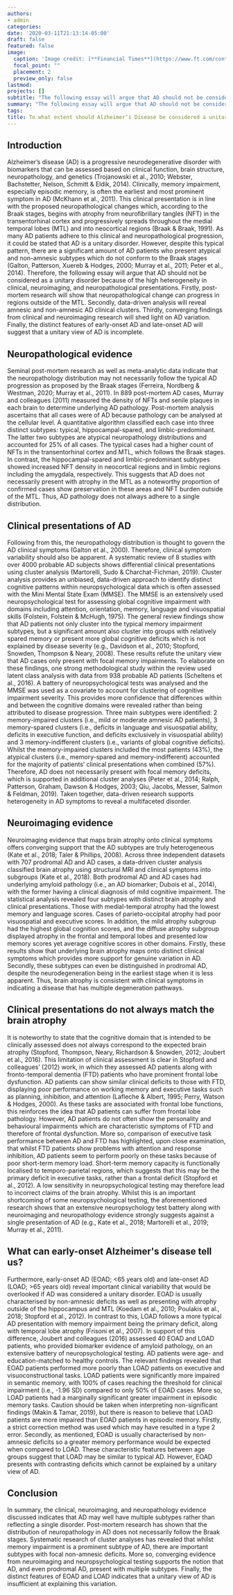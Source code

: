 ```yaml
---
authors:
- admin
categories:
date: '2020-03-11T21:13:14-05:00'
draft: false
featured: false
image: 
  caption: 'Image credit: [**Financial Times**](https://www.ft.com/content/c4e1241e-f731-11e7-88f7-5465a6ce1a00)'
  focal_point: ""
  placement: 2
  preview_only: false
lastmod: 
projects: []
subtitle: "The following essay will argue that AD should not be considered as a unitary disorder because of the high variation in clinical, neuroimaging, and neuropathological presentations."
summary: "The following essay will argue that AD should not be considered as a unitary disorder because of the high variation in clinical, neuroimaging, and neuropathological presentations."
tags:
title: To what extent should Alzheimer’s Disease be considered a unitary disorder?
---
```

## Introduction

Alzheimer’s disease (AD) is a progressive neurodegenerative disorder with biomarkers that can be assessed based on clinical function, brain structure, neuropathology, and genetics (Trojanowski et al., 2010; Webster, Bachstetter, Nelson, Schmitt & Eldik, 2014). Clinically, memory impairment, especially episodic memory, is often the earliest and most prominent symptom in AD (McKhann et al., 2011). This clinical presentation is in line with the proposed neuropathological changes which, according to the Braak stages, begins with atrophy from neurofibrillary tangles (NFT) in the transentorhinal cortex and progressively spreads throughout the medial temporal lobes (MTL) and into neocortical regions (Braak & Braak, 1991). As many AD patients adhere to this clinical and neuropathological progression, it could be stated that AD is a unitary disorder. However, despite this typical pattern, there are a significant amount of AD patients who present atypical and non-amnesic subtypes which do not conform to the Braak stages (Galton, Patterson, Xuereb & Hodges, 2000; Murray et al., 2011; Peter et al., 2014). Therefore, the following essay will argue that AD should not be considered as a unitary disorder because of the high heterogeneity in clinical, neuroimaging, and neuropathological presentations. Firstly, post-mortem research will show that neuropathological change can progress in regions outside of the MTL. Secondly, data-driven analysis will reveal amnesic and non-amnesic AD clinical clusters. Thirdly, converging findings from clinical and neuroimaging research will shed light on AD variation. Finally, the distinct features of early-onset AD and late-onset AD will suggest that a unitary view of AD is incomplete.

## Neuropathological evidence

Seminal post-mortem research as well as meta-analytic data indicate that the neuropathology distribution may not necessarily follow the typical AD progression as proposed by the Braak stages (Ferreira, Nordberg & Westman, 2020; Murray et al., 2011). In 889 post-mortem AD cases, Murray and colleagues (2011) measured the density of NFTs and senile plaques in each brain to determine underlying AD pathology. Post-mortem analysis ascertains that all cases were of AD because pathology can be analysed at the cellular level. A quantitative algorithm classified each case into three distinct subtypes: typical, hippocampal-spared, and limbic-predominant. The latter two subtypes are atypical neuropathology distributions and accounted for 25% of all cases. The typical cases had a higher count of NFTs in the transentorhinal cortex and MTL, which follows the Braak stages. In contrast, the hippocampal-spared and limbic-predominant subtypes showed increased NFT density in neocortical regions and in limbic regions including the amygdala, respectively. This suggests that AD does not necessarily present with atrophy in the MTL as a noteworthy proportion of confirmed cases show preservation in these areas and NFT burden outside of the MTL. Thus, AD pathology does not always adhere to a single distribution.

## Clinical presentations of AD

Following from this, the neuropathology distribution is thought to govern the AD clinical symptoms (Galton et al., 2000). Therefore, clinical symptom variability should also be apparent. A systematic review of 8 studies with over 4000 probable AD subjects shows differential clinical presentations using cluster analysis (Martorelli, Sudo & Charchat-Fichman, 2019). Cluster analysis provides an unbiased, data-driven approach to identify distinct cognitive patterns within neuropsychological data which is often assessed with the Mini Mental State Exam (MMSE). The MMSE is an extensively used neuropsychological test for assessing global cognitive impairment with domains including attention, orientation, memory, language and visuospatial skills (Folstein, Folstein & McHugh, 1975). The general review findings show that AD patients not only cluster into the typical memory impairment subtypes, but a significant amount also cluster into groups with relatively spared memory or present more global cognitive deficits which is not explained by disease severity (e.g., Davidson et al., 2010; Stopford, Snowden, Thompson & Neary, 2008). These results refute the unitary view that AD cases only present with focal memory impairments. 
To elaborate on these findings, one strong methodological study within the review used latent class analysis with data from 938 probable AD patients (Scheltens et al., 2016). A battery of neuropsychological tests was analysed and the MMSE was used as a covariate to account for clustering of cognitive impairment severity. This provides more confidence that differences within and between the cognitive domains were revealed rather than being attributed to disease progression. Three main subtypes were identified: 2 memory-impaired clusters (i.e., mild or moderate amnesic AD patients), 3 memory-spared clusters (i.e., deficits in language and visuospatial ability, deficits in executive function, and deficits exclusively in visuospatial ability) and 3 memory-indifferent clusters (i.e., variants of global cognitive deficits). Whilst the memory-impaired clusters included the most patients (43%), the atypical clusters (i.e., memory-spared and memory-indifferent) accounted for the majority of patients’ clinical presentations when combined (57%). Therefore, AD does not necessarily present with focal memory deficits, which is supported in additional cluster analyses (Peter et al., 2014; Ralph, Patterson, Graham, Dawson & Hodges, 2003; Qiu, Jacobs, Messer, Salmon & Feldman, 2019). Taken together, data-driven research supports heterogeneity in AD symptoms to reveal a multifaceted disorder.

## Neuroimaging evidence

Neuroimaging evidence that maps brain atrophy onto clinical symptoms offers converging support that the AD subtypes are truly heterogeneous (Kate et al., 2018; Taler & Phillips, 2008). Across three independent datasets with 707 prodromal AD and AD cases, a data-driven cluster analysis classified brain atrophy using structural MRI and clinical symptoms into subgroups (Kate et al., 2018). Both prodromal AD and AD cases had underlying amyloid pathology (i.e., an AD biomarker; Dubois et al., 2014), with the former having a clinical diagnosis of mild cognitive impairment. The statistical analysis revealed four subtypes with distinct brain atrophy and clinical presentations. Those with medial-temporal atrophy had the lowest memory and language scores. Cases of parieto-occipital atrophy had poor visuospatial and executive scores. In addition, the mild atrophy subgroup had the highest global cognition scores, and the diffuse atrophy subgroup displayed atrophy in the frontal and temporal lobes and presented low memory scores yet average cognitive scores in other domains. Firstly, these results show that underlying brain atrophy maps onto distinct clinical symptoms which provides more support for genuine variation in AD. Secondly, these subtypes can even be distinguished in prodromal AD, despite the neurodegeneration being in the earliest stage when it is less apparent. Thus, brain atrophy is consistent with clinical symptoms in indicating a disease that has multiple degeneration pathways. 

## Clinical presentations do not always match the brain atrophy

It is noteworthy to state that the cognitive domain that is intended to be clinically assessed does not always correspond to the expected brain atrophy (Stopford, Thompson, Neary, Richardson & Snowden, 2012; Joubert et al., 2016). This limitation of clinical assessment is clear in Stopford and colleagues’ (2012) work, in which they assessed AD patients along with fronto-temporal dementia (FTD) patients who have prominent frontal lobe dysfunction. AD patients can show similar clinical deficits to those with FTD, displaying poor performance on working memory and executive tasks such as planning, inhibition, and attention (Lafleche & Albert, 1995; Perry, Watson & Hodges, 2000). As these tasks are associated with frontal lobe functions, this reinforces the idea that AD patients can suffer from frontal lobe pathology. However, AD patients do not often show the personality and behavioural impairments which are characteristic symptoms of FTD and therefore of frontal dysfunction. More so, comparison of executive task performance between AD and FTD has highlighted, upon close examination, that whilst FTD patients show problems with attention and response inhibition, AD patients seem to perform poorly on these tasks because of poor short-term memory load. Short-term memory capacity is functionally localised to temporo-parietal regions, which suggests that this may be the primary deficit in executive tasks, rather than a frontal deficit (Stopford et al., 2012). A low sensitivity in neuropsychological testing may therefore lead to incorrect claims of the brain atrophy. Whilst this is an important shortcoming of some neuropsychological testing, the aforementioned research shows that an extensive neuropsychology test battery along with neuroimaging and neuropathology evidence strongly suggests against a single presentation of AD (e.g., Kate et al., 2018; Martorelli et al., 2019; Murray et al., 2011).

## What can early-onset Alzheimer's disease tell us?

Furthermore, early-onset AD (EOAD; <65 years old) and late-onset AD (LOAD; >65 years old) reveal important clinical variability that would be overlooked if AD was considered a unitary disorder. EOAD is usually characterised by non-amnesic deficits as well as presenting with atrophy outside of the hippocampus and MTL (Koedam et al., 2010; Poulakis et al., 2018; Stopford et al., 2012). In contrast to this, LOAD follows a more typical AD presentation with memory impairment being the primary deficit, along with temporal lobe atrophy (Frisoni et al., 2007). In support of this difference, Joubert and colleagues (2016) assessed 40 EOAD and LOAD patients, who provided biomarker evidence of amyloid pathology, on an extensive battery of neuropsychological testing. AD patients were age- and education-matched to healthy controls. The relevant findings revealed that EOAD patients performed more poorly than LOAD patients on executive and visuoconstructional tasks. LOAD patients were significantly more impaired in semantic memory, with 100% of cases reaching the threshold for clinical impairment (i.e., -1.96 SD) compared to only 50% of EOAD cases. More so, LOAD patients had a marginally significant greater impairment in episodic memory tasks. Caution should be taken when interpreting non-significant findings (Makin & Tamar, 2019), but there is reason to believe that LOAD patients are more impaired than EOAD patients in episodic memory. Firstly, a strict correction method was used which may have resulted in a type 2 error. Secondly, as mentioned, EOAD is usually characterised by non-amnesic deficits so a greater memory performance would be expected when compared to LOAD. These characteristic features between age groups suggest that LOAD may be similar to typical AD. However, EOAD presents with contrasting deficits which cannot be explained by a unitary view of AD.

## Conclusion

In summary, the clinical, neuroimaging, and neuropathology evidence discussed indicates that AD may well have multiple subtypes rather than reflecting a single disorder. Post-mortem research has shown that the distribution of neuropathology in AD does not necessarily follow the Braak stages. Systematic research of cluster analyses has revealed that whilst memory impairment is a prominent subtype of AD, there are important subtypes with focal non-amnesic deficits. More so, converging evidence from neuroimaging and neuropsychological testing supports the notion that AD, and even prodromal AD, present with multiple subtypes. Finally, the distinct features of EOAD and LOAD indicates that a unitary view of AD is insufficient at explaining this variation. 

